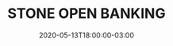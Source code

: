 ---
title: "STONE OPEN BANKING"
linkTitle: "STONE OPEN BANKING"
date: 2020-05-13T18:00:00-03:00
lastmod: 2020-09-21T18:00:00-03:00
weight: 1
draft: true
description: >
      
---